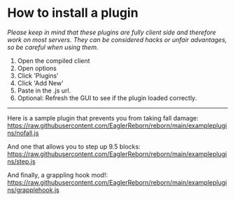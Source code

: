# How to install a plugin

_Please keep in mind that these plugins are fully client side and therefore work on most servers. They can be considered hacks or unfair advantages, so be careful when using them._

1. Open the compiled client
2. Open options
3. Click 'Plugins'
4. Click 'Add New'
5. Paste in the .js url.
6. Optional: Refresh the GUI to see if the plugin loaded correctly.


-----


Here is a sample plugin that prevents you from taking fall damage:\
https://raw.githubusercontent.com/EaglerReborn/reborn/main/exampleplugins/nofall.js

And one that allows you to step up 9.5 blocks:\
https://raw.githubusercontent.com/EaglerReborn/reborn/main/exampleplugins/step.js

And finally, a grappling hook mod!:\
https://raw.githubusercontent.com/EaglerReborn/reborn/main/exampleplugins/grapplehook.js
